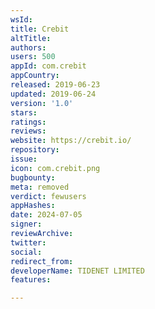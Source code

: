 ```yaml
---
wsId: 
title: Crebit
altTitle: 
authors: 
users: 500
appId: com.crebit
appCountry: 
released: 2019-06-23
updated: 2019-06-24
version: '1.0'
stars: 
ratings: 
reviews: 
website: https://crebit.io/
repository: 
issue: 
icon: com.crebit.png
bugbounty: 
meta: removed
verdict: fewusers
appHashes: 
date: 2024-07-05
signer: 
reviewArchive: 
twitter: 
social: 
redirect_from: 
developerName: TIDENET LIMITED
features: 

---
```


